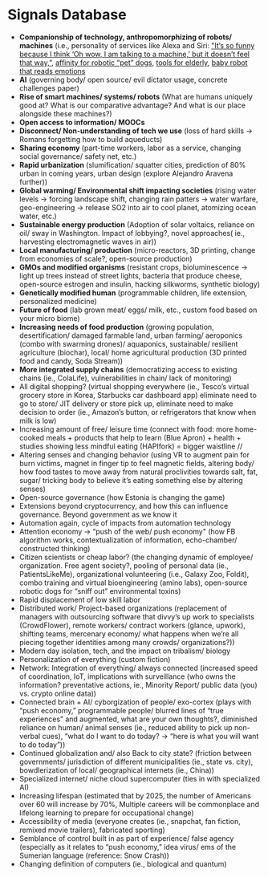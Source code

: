 # Signals Database

- **Companionship of technology, anthropomorphizing of robots/ machines** (i.e., personality of services like Alexa and Siri: ["It’s so funny because I think ‘Oh wow, I am talking to a machine,’ but it doesn’t feel that way,”](http://www.wsj.com/articles/your-next-friend-could-be-a-robot-1476034599), [affinity for robotic “pet” dogs](https://soundcloud.com/wonderland-podcast), [tools for elderly](http://joyforall.hasbro.com/en-us), [baby robot that reads emotions](http://www.reuters.com/article/us-toyota-robot-baby-idUSKCN1230BR)
- **AI** (governing body/ open source/ evil dictator usage, concrete challenges paper)
- **Rise of smart machines/ systems/ robots** (What are humans uniquely good at? What is our comparative advantage? And what is our place alongside these machines?)
- **Open access to information/ MOOCs**
- **Disconnect/ Non-understanding of tech we use** (loss of hard skills -> Romans forgetting how to build aqueducts)
- **Sharing economy** (part-time workers, labor as a service, changing social governance/ safety net, etc.)
- **Rapid urbanization** (slumification/ squatter cities, prediction of 80% urban in coming years, urban design (explore Alejandro Aravena further))
- **Global warming/ Environmental shift impacting societies** (rising water levels -> forcing landscape shift, changing rain patters -> water warfare, geo-engineering -> release SO2 into air to cool planet, atomizing ocean water, etc.)
- **Sustainable energy production** (Adoption of solar voltaics, reliance on oil/ sway in Washington. Impact of lobbying?, novel approaches( ie., harvesting electromagnetic waves in air))
- **Local manufacturing/ production** (micro-reactors, 3D printing, change from economies of scale?, open-source production)
- **GMOs and modified organisms** (resistant crops, bioluminescence -> light up trees instead of street lights, bacteria that produce cheese, open-source estrogen and insulin, hacking silkworms, synthetic biology)
- **Genetically modified human** (programmable children, life extension, personalized medicine)
- **Future of food** (lab grown meat/ eggs/ milk, etc., custom food based on your micro biome)
- **Increasing needs of food production** (growing population, desertification/ damaged farmable land, urban farming/ aeroponics (combo with swarming drones)/ aquaponics, sustainable/ resilient agriculture (biochar), local/ home agricultural production (3D printed food and candy, Soda Stream))
- **More integrated supply chains** (democratizing access to existing chains (ie., ColaLife), vulnerabilities in chain/ lack of monitoring)
- All digital shopping? (virtual shopping everywhere (ie., Tesco’s virtual grocery store in Korea, Starbucks car dashboard app) eliminate need to go to store/ JIT delivery or store pick up, eliminate need to make decision to order (ie., Amazon’s button, or refrigerators that know when milk is low)
- Increasing amount of free/ leisure time (connect with food: more home-cooked meals + products that help to learn (Blue Apron) + health + studies showing less mindful eating (HAPIfork) = bigger waistline //
- Altering senses and changing behavior (using VR to augment pain for burn victims, magnet in finger tip to feel magnetic fields, altering body/ how food tastes to move away from natural proclivities towards salt, fat, sugar/ tricking body to believe it’s eating something else by altering senses)
- Open-source governance (how Estonia is changing the game)
- Extensions beyond cryptocurrency, and how this can influence governance. Beyond government as we know it
- Automation again, cycle of impacts from automation technology
- Attention economy -> “push of the web/ push economy" (how FB algorithm works, contextualization of information, echo-chamber/ constructed thinking)
- Citizen scientists or cheap labor? (the changing dynamic of employee/ organization. Free agent society?, pooling of personal data (ie., PatientsLikeMe), organizational volunteering (i.e., Galaxy Zoo, Foldit), combo training and virtual bioengineering (amino labs), open-source robotic dogs for “sniff out” environmental toxins)
- Rapid displacement of low skill labor
- Distributed work/ Project-based organizations (replacement of managers with outsourcing software that divvy’s up work to specialists (CrowdFlower), remote workers/ contract workers (glance, upwork), shifting teams, mercenary economy/ what happens when we’re all piecing together identities among many crowds/ organizations?))
- Modern day isolation, tech, and the impact on tribalism/ biology
- Personalization of everything (custom fiction)
- Network: Integration of everything/ always connected (increased speed of coordination, IoT, implications with surveillance (who owns the information? preventative actions, ie., Minority Report/ public data (you) vs. crypto online data))
- Connected brain + AI/ cyborgization of people/ exo-cortex (plays with “push economy,” programmable people/ blurred lines of “true experiences” and augmented, what are your own thoughts?, diminished reliance on human/ animal senses (ie., reduced ability to pick up non-verbal cues), “what do I want to do today? -> “here is what you will want to do today”))
- Continued globalization and/ also Back to city state? (friction between governments/ jurisdiction of different municipalities (ie., state vs. city), bowdlerization of local/ geographical internets (ie., China))
- Specialized internet/ niche cloud supercomputer (ties in with specialized AI)
- Increasing lifespan (estimated that by 2025, the number of Americans over 60 will increase by 70%, Multiple careers will be commonplace and lifelong learning to prepare for occupational change)
- Accessibility of media (everyone creates (ie., snapchat, fan fiction, remixed movie trailers), fabricated sporting)
- Semblance of control built in as part of experience/ false agency (especially as it relates to “push economy,” idea virus/ ems of the Sumerian language (reference: Snow Crash))
- Changing definition of computers (ie., biological and quantum)
